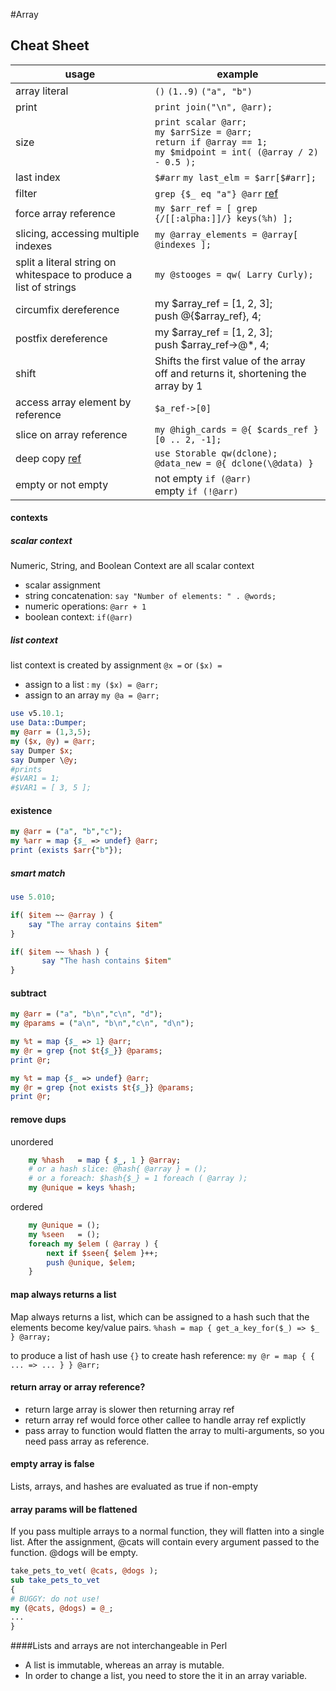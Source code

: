 #Array

## Cheat Sheet

|usage|example|
| ------------- | ------------- |
|array literal  | `()` `(1..9)` `("a", "b")`  |
|print | `print join("\n", @arr);` |
|size| `print scalar @arr;` <br> `my $arrSize = @arr;` <br> `return if @array == 1;` <br> `my $midpoint = int( (@array / 2) - 0.5 );`|
|last index| `$#arr` `my last_elm = $arr[$#arr];`|
|filter| `grep {$_ eq "a"} @arr` [ref](http://perldoc.perl.org/functions/grep.html)|
|force array reference|	`my $arr_ref = [ grep {/[[:alpha:]]/} keys(%h) ];`|
|slicing, accessing multiple indexes| `my @array_elements = @array[ @indexes ];`|
|split a literal string on whitespace to produce a list of strings|`my @stooges = qw( Larry Curly);`|
|circumfix dereference|my $array_ref = [1, 2, 3]; <br> push @{$array_ref}, 4;|
|postfix dereference|my $array_ref = [1, 2, 3]; <br> push $array_ref->@*, 4;|
|shift| Shifts the first value of the array off and returns it, shortening the array by 1|
|access array element by reference| `$a_ref->[0]`|
|slice on array reference|`my @high_cards = @{ $cards_ref }[0 .. 2, -1];`|
|deep copy [ref](http://perldoc.perl.org/perlfaq4.html#How-do-I-print-out-or-copy-a-recursive-data-structure%3f)|`use Storable qw(dclone);` <br> `@data_new = @{ dclone(\@data) }`|
|empty or not empty| not empty `if (@arr)` <br> empty `if (!@arr)`|

#### contexts
##### scalar context
Numeric, String, and Boolean Context are all scalar context
- scalar assignment
- string concatenation: `say "Number of elements: " . @words;`
- numeric operations:  `@arr + 1`
- boolean context: `if(@arr)`
##### list context
list context is created by assignment `@x =` or `($x) =`
- assign to a list : `my ($x) = @arr;`
- assign to an array `my @a = @arr;`

```perl
use v5.10.1;
use Data::Dumper;
my @arr = (1,3,5);
my ($x, @y) = @arr;
say Dumper $x;
say Dumper \@y;
#prints
#$VAR1 = 1;
#$VAR1 = [ 3, 5 ];
```

#### existence

```perl
my @arr = ("a", "b","c");
my %arr = map {$_ => undef} @arr;
print (exists $arr{"b"});
```

##### smart match

```perl
use 5.010;

if( $item ~~ @array ) {
	say "The array contains $item"
}

if( $item ~~ %hash ) {
       say "The hash contains $item"
}
```

#### subtract

```perl
my @arr = ("a", "b\n","c\n", "d");
my @params = ("a\n", "b\n","c\n", "d\n");

my %t = map {$_ => 1} @arr;
my @r = grep {not $t{$_}} @params;
print @r;

my %t = map {$_ => undef} @arr;
my @r = grep {not exists $t{$_}} @params;
print @r;
```

#### remove dups
unordered

```perl
    my %hash   = map { $_, 1 } @array;
    # or a hash slice: @hash{ @array } = ();
    # or a foreach: $hash{$_} = 1 foreach ( @array );
    my @unique = keys %hash;
```

ordered

```perl
    my @unique = ();
    my %seen   = ();
    foreach my $elem ( @array ) {
        next if $seen{ $elem }++;
        push @unique, $elem;
    }
  ```

#### map always returns a list
Map always returns a list, which can be assigned to a hash such
that the elements become key/value pairs. 
`%hash = map { get_a_key_for($_) => $_ } @array;`

to produce a list of hash use `{}` to create hash reference:
`my @r = map { { ... => ... } } @arr;`

#### return array or array reference?
- return large array is slower then returning array ref
- return array ref would force other callee to handle array ref explictly 
- pass array to function would flatten the array to multi-arguments, so you need pass array as reference.

#### empty array is false
Lists, arrays, and hashes are evaluated as true if non-empty

#### array params will be flattened
If you pass multiple arrays to a normal function, they will flatten into a single list.
After the assignment, @cats will contain every argument passed to the function.@dogs will be empty.

```perl
take_pets_to_vet( @cats, @dogs );sub take_pets_to_vet{# BUGGY: do not use!my (@cats, @dogs) = @_;...}
```

####Lists and arrays are not interchangeable in Perl
- A list is immutable, whereas an array is mutable. 
- In order to change a list, you need to store the it in an array variable.
